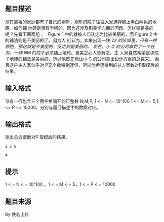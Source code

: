


## 题目描述
现在富裕的家庭都有了自己的别墅，别墅的院子往往大家选择铺上黑白两色的地砖。如何铺
地砖是很有学问的，因为这涉及到美学方面的问题。怎样铺是美的呢？先看下面两组： 
 
Figure 1 中的就被人们认定为比较美丽的，而 Figure 2 中的铺法则是不美丽的了。因为人
们认为，如果出现一块 2*2 的区域里，只有一种颜色，那这就是不美丽的，反之则是美丽的。 
现在，小 G 的公司拿到了一个任务，一块 N*M 的院子必须铺上地砖。爱美之心人皆有之，主
人家自然希望这块院子地砖的铺法是美丽的，所以他首先想让小 G 的公司拿出设计方案的总数来。
而且这户主人家似乎对 P这个数特别迷信，所以他希望得到的总方案数对P取模后的结果。
## 输入格式
仅有一行包含三个用空格隔开的正整数 N,M,P, 1 <= N <= 10^100
1 <= M <= 5,1 <= P <= 10000，分别与题目描述中的数据对应。
## 输出格式
输出总方案数对P 取模后的结果。

```input1
2 2 5

```

```output1
4
```

## 提示
1 < = N < = 10^100 ，1 < = M < = 5，1 < = P < = 10000
## 题目来源
By 佚名上传



